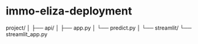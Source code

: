 # immo-eliza-deployment

project/
│
├── api/
│   ├── app.py
│   └── predict.py
│
└── streamlit/
    └── streamlit_app.py

